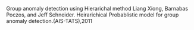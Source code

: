 Group anomaly detection using Hierarichal method
Liang Xiong, Barnabas Poczos, and Jeff Schneider. Heirarichical Probablistic model for group anomaly detection.(AIS-TATS),2011
